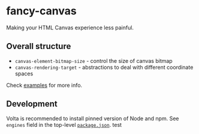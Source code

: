 # fancy-canvas
Making your HTML Canvas experience less painful.


## Overall structure
- `canvas-element-bitmap-size` - control the size of canvas bitmap
- `canvas-rendering-target` - abstractions to deal with different coordinate spaces

Check [examples](./examples) for more info.

## Development
Volta is recommended to install pinned version of Node and npm. See `engines` field in the top-level [`package.json`](./package.json).
test
